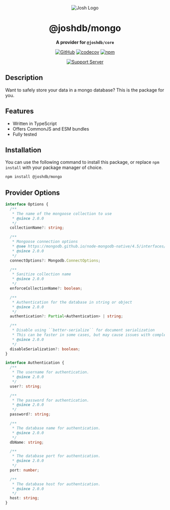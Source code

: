 <div align="center">

![Josh Logo](https://evie.codes/josh-light.png)

# @joshdb/mongo

**A provider for `@joshdb/core`**

[![GitHub](https://img.shields.io/github/license/josh-development/providers)](https://github.com/josh-development/providers/blob/main/LICENSE.md)
[![codecov](https://codecov.io/gh/josh-development/providers/branch/main/graph/badge.svg?token=JnJcjxqT3k)](https://codecov.io/gh/josh-development/providers)
[![npm](https://img.shields.io/npm/v/@joshdb/map?color=crimson&logo=npm&style=flat-square)](https://www.npmjs.com/package/@joshdb/mongo)

[![Support Server](https://discord.com/api/guilds/298508738623438848/embed.png?style=banner2)](https://discord.gg/N7ZKH3P)

</div>

## Description

Want to safely store your data in a mongo database? This is the package for you.

## Features

- Written in TypeScript
- Offers CommonJS and ESM bundles
- Fully tested

## Installation

You can use the following command to install this package, or replace `npm install` with your package manager of choice.

```sh
npm install @joshdb/mongo
```

## Provider Options

```typescript
interface Options {
  /**
   * The name of the mongoose collection to use
   * @since 2.0.0
   */
  collectionName?: string;

  /**
   * Mongoose connection options
   * @see https://mongodb.github.io/node-mongodb-native/4.5/interfaces/MongoClientOptions.html
   * @since 2.0.0
   */
  connectOptions?: Mongodb.ConnectOptions;

  /**
   * Sanitize collection name
   * @since 2.0.0
   */
  enforceCollectionName?: boolean;

  /**
   * Authentication for the database in string or object
   * @since 2.0.0
   */
  authentication?: Partial<Authentication> | string;

  /**
   * Disable using ``better-serialize`` for document serialization
   * This can be faster in some cases, but may cause issues with complex data types
   * @since 2.0.0
   */
  disableSerialization?: boolean;
}

interface Authentication {
  /**
   * The username for authentication.
   * @since 2.0.0
   */
  user?: string;

  /**
   * The password for authentication.
   * @since 2.0.0
   */
  password?: string;

  /**
   * The database name for authentication.
   * @since 2.0.0
   */
  dbName: string;

  /**
   * The database port for authentication.
   * @since 2.0.0
   */
  port: number;

  /**
   * The database host for authentication.
   * @since 2.0.0
   */
  host: string;
}
```
